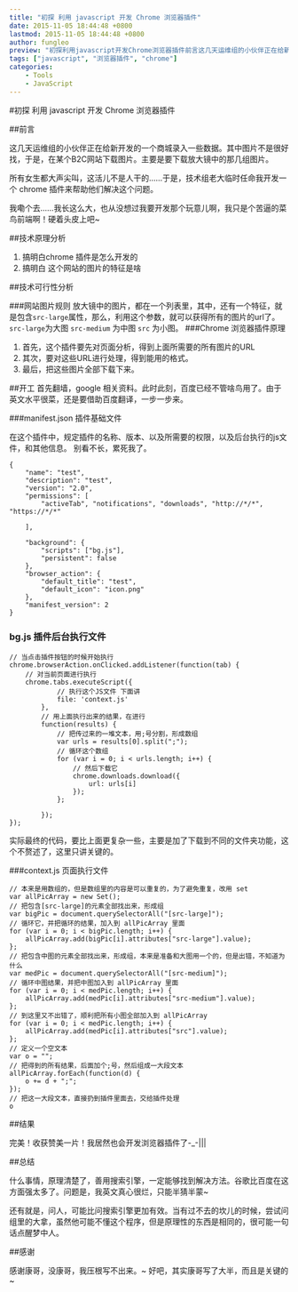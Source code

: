 ```yaml
---
title: "初探 利用 javascript 开发 Chrome 浏览器插件"
date: 2015-11-05 18:44:48 +0800
lastmod: 2015-11-05 18:44:48 +0800
author: fungleo
preview: "初探利用javascript开发Chrome浏览器插件前言这几天运维组的小伙伴正在给新开发的一个商城录入一些数据。其中图片不是很好找，于是，在某个B2C网站下载图片。主要是要下载放大镜中的那几组图片。所有女生都大声尖叫，这活儿不是人干的……于是，技术组老大临时任命我开发一个chrome插件来帮助他们解决这个问题。我嘞个去……我长这么大，也从没想过我要开发那个玩意儿啊，我只是个苦逼的菜鸟"
tags: ["javascript", "浏览器插件", "chrome"]
categories:
    - Tools
    - JavaScript
---
```


#初探 利用 javascript 开发 Chrome 浏览器插件

##前言

这几天运维组的小伙伴正在给新开发的一个商城录入一些数据。其中图片不是很好找，于是，在某个B2C网站下载图片。主要是要下载放大镜中的那几组图片。

所有女生都大声尖叫，这活儿不是人干的……于是，技术组老大临时任命我开发一个 chrome 插件来帮助他们解决这个问题。

我嘞个去……我长这么大，也从没想过我要开发那个玩意儿啊，我只是个苦逼的菜鸟前端啊！硬着头皮上吧~

##技术原理分析

1. 搞明白chrome 插件是怎么开发的
2. 搞明白 这个网站的图片的特征是啥

##技术可行性分析

###网站图片规则
放大镜中的图片，都在一个列表里，其中，还有一个特征，就是包含`src-large`属性，那么，利用这个参数，就可以获得所有的图片的url了。`src-large`为大图 `src-medium` 为中图 `src` 为小图。
###Chrome 浏览器插件原理
1. 首先，这个插件要先对页面分析，得到上面所需要的所有图片的URL
2. 其次，要对这些URL进行处理，得到能用的格式。
3. 最后，把这些图片全部下载下来。

##开工
首先翻墙，google 相关资料。此时此刻，百度已经不管啥鸟用了。由于英文水平很菜，还是要借助百度翻译，一步一步来。

###manifest.json 插件基础文件

在这个插件中，规定插件的名称、版本、以及所需要的权限，以及后台执行的js文件，和其他信息。
别看不长，累死我了。
```languag
{
    "name": "test",
    "description": "test",
    "version": "2.0",
    "permissions": [
        "activeTab", "notifications", "downloads", "http://*/*", "https://*/*"

    ],

    "background": {
        "scripts": ["bg.js"],
        "persistent": false
    },
    "browser_action": {
        "default_title": "test",
        "default_icon": "icon.png"
    },
    "manifest_version": 2
}

```

### bg.js 插件后台执行文件

```language
// 当点击插件按钮的时候开始执行
chrome.browserAction.onClicked.addListener(function(tab) {
	// 对当前页面进行执行
    chrome.tabs.executeScript({
    		// 执行这个JS文件 下面讲
            file: 'context.js'
        },
        // 用上面执行出来的结果，在进行
        function(results) {
        	// 把传过来的一堆文本，用;号分割，形成数组
            var urls = results[0].split(";");
            // 循环这个数组
            for (var i = 0; i < urls.length; i++) {
            	// 然后下载它
                chrome.downloads.download({
                    url: urls[i]
                });
            };

        });
});
```
实际最终的代码，要比上面更复杂一些，主要是加了下载到不同的文件夹功能，这个不赘述了，这里只讲关键的。

###context.js 页面执行文件

```language
// 本来是用数组的，但是数组里的内容是可以重复的，为了避免重复，改用 set
var allPicArray = new Set();
// 把包含[src-large]的元素全部找出来，形成组
var bigPic = document.querySelectorAll("[src-large]");
// 循环它，并把循环的结果，加入到 allPicArray 里面
for (var i = 0; i < bigPic.length; i++) {
    allPicArray.add(bigPic[i].attributes["src-large"].value);
};
// 把包含中图的元素全部找出来，形成组，本来是准备和大图用一个的，但是出错，不知道为什么
var medPic = document.querySelectorAll("[src-medium]");
// 循环中图结果，并把中图加入到 allPicArray 里面
for (var i = 0; i < medPic.length; i++) {
    allPicArray.add(medPic[i].attributes["src-medium"].value);
};
// 到这里又不出错了，顺利把所有小图全部加入到 allPicArray
for (var i = 0; i < medPic.length; i++) {
    allPicArray.add(medPic[i].attributes["src"].value);
};
// 定义一个空文本
var o = "";
// 把得到的所有结果，后面加个;号，然后组成一大段文本
allPicArray.forEach(function(d) {
    o += d + ";";
});
// 把这一大段文本，直接扔到插件里面去，交给插件处理
o

```

##结果

完美！收获赞美一片！我居然也会开发浏览器插件了-_-|||

##总结

什么事情，原理清楚了，善用搜索引擎，一定能够找到解决方法。谷歌比百度在这方面强太多了。问题是，我英文真心很烂，只能半猜半蒙~

还有就是，问人，可能比问搜索引擎更加有效。当有过不去的坎儿的时候，尝试问组里的大拿，虽然他可能不懂这个程序，但是原理性的东西是相同的，很可能一句话点醒梦中人。

##感谢

感谢康哥，没康哥，我压根写不出来。~
好吧，其实康哥写了大半，而且是关键的~
